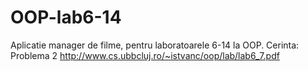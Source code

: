 # OOP-lab6-14
Aplicatie manager de filme, pentru laboratoarele 6-14 la OOP.
Cerinta: Problema 2 http://www.cs.ubbcluj.ro/~istvanc/oop/lab/lab6_7.pdf
